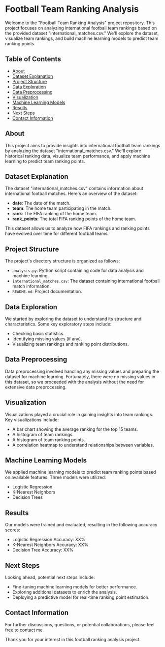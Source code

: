 # Football Team Ranking Analysis

Welcome to the "Football Team Ranking Analysis" project repository. This project focuses on analyzing international football team rankings based on the provided dataset "international_matches.csv." We'll explore the dataset, visualize team rankings, and build machine learning models to predict team ranking points.

## Table of Contents
- [About](#about)
- [Dataset Explanation](#dataset-explanation)
- [Project Structure](#project-structure)
- [Data Exploration](#data-exploration)
- [Data Preprocessing](#data-preprocessing)
- [Visualization](#visualization)
- [Machine Learning Models](#machine-learning-models)
- [Results](#results)
- [Next Steps](#next-steps)
- [Contact Information](#contact-information)

## About
This project aims to provide insights into international football team rankings by analyzing the dataset "international_matches.csv." We'll explore historical ranking data, visualize team performance, and apply machine learning to predict team ranking points.

## Dataset Explanation
The dataset "international_matches.csv" contains information about international football matches. Here's an overview of the dataset:

- **date**: The date of the match.
- **team**: The home team participating in the match.
- **rank**: The FIFA ranking of the home team.
- **rank_points**: The total FIFA ranking points of the home team.

This dataset allows us to analyze how FIFA rankings and ranking points have evolved over time for different football teams.

## Project Structure
The project's directory structure is organized as follows:

- `analysis.py`: Python script containing code for data analysis and machine learning.
- `international_matches.csv`: The dataset containing international football match information.
- `README.md`: Project documentation.

## Data Exploration
We started by exploring the dataset to understand its structure and characteristics. Some key exploratory steps include:
- Checking basic statistics.
- Identifying missing values (if any).
- Visualizing team rankings and ranking point distributions.

## Data Preprocessing
Data preprocessing involved handling any missing values and preparing the dataset for machine learning. Fortunately, there were no missing values in this dataset, so we proceeded with the analysis without the need for extensive data preprocessing.

## Visualization
Visualizations played a crucial role in gaining insights into team rankings. Key visualizations include:
- A bar chart showing the average ranking for the top 15 teams.
- A histogram of team rankings.
- A histogram of team ranking points.
- A correlation heatmap to understand relationships between variables.

## Machine Learning Models
We applied machine learning models to predict team ranking points based on available features. Three models were utilized:
- Logistic Regression
- K-Nearest Neighbors
- Decision Trees

## Results
Our models were trained and evaluated, resulting in the following accuracy scores:
- Logistic Regression Accuracy: XX%
- K-Nearest Neighbors Accuracy: XX%
- Decision Tree Accuracy: XX%

## Next Steps
Looking ahead, potential next steps include:
- Fine-tuning machine learning models for better performance.
- Exploring additional datasets to enrich the analysis.
- Deploying a predictive model for real-time ranking point estimation.

## Contact Information
For further discussions, questions, or potential collaborations, please feel free to contact me.

Thank you for your interest in this football ranking analysis project.

